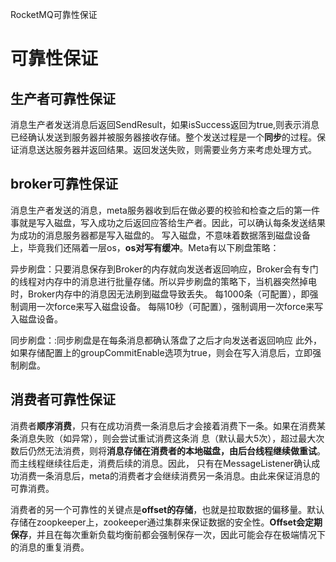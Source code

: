 RocketMQ可靠性保证

# 可靠性保证

## 生产者可靠性保证

消息生产者发送消息后返回SendResult，如果isSuccess返回为true,则表示消息已经确认发送到服务器并被服务器接收存储。整个发送过程是一个**同步**的过程。保证消息送达服务器并返回结果。返回发送失败，则需要业务方来考虑处理方式。

## broker可靠性保证

消息生产者发送的消息，meta服务器收到后在做必要的校验和检查之后的第一件事就是写入磁盘，写入成功之后返回应答给生产者。因此，可以确认每条发送结果为成功的消息服务器都是写入磁盘的。 写入磁盘，不意味着数据落到磁盘设备上，毕竟我们还隔着一层os，**os对写有缓冲**。Meta有以下刷盘策略：

异步刷盘：只要消息保存到Broker的内存就向发送者返回响应，Broker会有专门的线程对内存中的消息进行批量存储。所以异步刷盘的策略下，当机器突然掉电时，Broker内存中的消息因无法刷到磁盘导致丢失。
每1000条（可配置），即强制调用一次force来写入磁盘设备。
每隔10秒（可配置），强制调用一次force来写入磁盘设备。

同步刷盘：:同步刷盘是在每条消息都确认落盘了之后才向发送者返回响应
此外，如果存储配置上的groupCommitEnable选项为true，则会在写入消息后，立即强制刷盘。

## 消费者可靠性保证

消费者**顺序消费**，只有在成功消费一条消息后才会接着消费下一条。如果在消费某条消息失败（如异常），则会尝试重试消费这条消 息（默认最大5次），超过最大次数后仍然无法消费，则将**消息存储在消费者的本地磁盘，由后台线程继续做重试**。而主线程继续往后走，消费后续的消息。因此， 只有在MessageListener确认成功消费一条消息后，meta的消费者才会继续消费另一条消息。由此来保证消息的可靠消费。

消费者的另一个可靠性的关键点是**offset的存储**，也就是拉取数据的偏移量。默认存储在zoopkeeper上，zookeeper通过集群来保证数据的安全性。**Offset会定期保存**，并且在每次重新负载均衡前都会强制保存一次，因此可能会存在极端情况下的消息的重复消费。